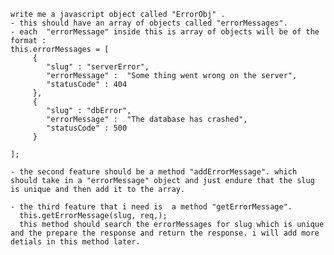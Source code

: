 
    write me a javascript object called "ErrorObj" . 
    - this should have an array of objects called "errorMessages".
    - each  "errorMessage" inside this is array of objects will be of the format :
    this.errorMessages = [
         {
            "slug" : "serverError",
            "errorMessage" :  "Some thing went wrong on the server",
            "statusCode" : 404
         },
         {
            "slug" : "dbError",
            "errorMessage" :  "The database has crashed",
            "statusCode" : 500
         }

    ];

    - the second feature should be a method "addErrorMessage". which should take in a "errorMessage" object and just endure that the slug is unique and then add it to the array.

    - the third feature that i need is  a method "getErrorMessage".
      this.getErrorMessage(slug, req,);
      this method should search the errorMessages for slug which is unique and the prepare the response and return the response. i will add more detials in this method later.